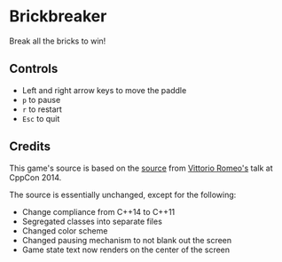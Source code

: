 # Brickbreaker
Break all the bricks to win!

## Controls
  * Left and right arrow keys to move the paddle
  * `p` to pause
  * `r` to restart
  * `Esc` to quit

## Credits
This game's source is based on the [source](https://github.com/SuperV1234/cppcon2014) from [Vittorio Romeo's](http://vittorioromeo.info/index.html) talk at CppCon 2014.

The source is essentially unchanged, except for the following:
  * Change compliance from C++14 to C++11
  * Segregated classes into separate files
  * Changed color scheme
  * Changed pausing mechanism to not blank out the screen
  * Game state text now renders on the center of the screen
